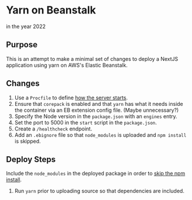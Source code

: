 # Yarn on Beanstalk

in the year 2022

## Purpose

This is an attempt to make a minimal set of changes to deploy a NextJS application using yarn on AWS's Elastic Beanstalk.

## Changes

1. Use a `Procfile` to define [how the server starts](https://docs.aws.amazon.com/elasticbeanstalk/latest/dg/nodejs-configuration-procfile.html).
2. Ensure that `corepack` is enabled and that `yarn` has what it needs inside the container via an EB extension config file. (Maybe unnecessary?)
3. Specify the Node version in the `package.json` with an `engines` entry.
4. Set the port to 5000 in the `start` script in the `package.json`.
5. Create a `/healthcheck` endpoint.
6. Add an `.ebignore` file so that `node_modules` is uploaded and `npm install` is skipped.

## Deploy Steps

Include the `node_modules` in the deployed package in order to [skip the npm install](https://docs.aws.amazon.com/elasticbeanstalk/latest/dg/nodejs-platform-dependencies.html#nodejs-platform-nodemodules).

1. Run `yarn` prior to uploading source so that dependencies are included.
